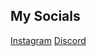 ## My Socials 

[Instagram](https://www.instagram.com/rionmehmeti_)
[Discord](https://discord.com/users/905509756494577685)